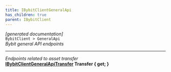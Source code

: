 ```yaml
---
title: IBybitClientGeneralApi
has_children: true
parent: IBybitClient
---
```

*[generated documentation]*  
`BybitClient > GeneralApi`  
*Bybit general API endpoints*
  
***
*Endpoints related to asset transfer*  
**[IBybitClientGeneralApiTransfer](IBybitClientGeneralApiTransfer.html) Transfer { get; }**  
